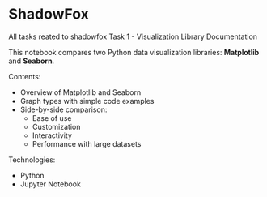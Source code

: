 # ShadowFox
All tasks reated to shadowfox
Task 1 - Visualization Library Documentation

This notebook compares two Python data visualization libraries: **Matplotlib** and **Seaborn**.

 Contents:
- Overview of Matplotlib and Seaborn
- Graph types with simple code examples
- Side-by-side comparison:
  - Ease of use
  - Customization
  - Interactivity
  - Performance with large datasets

 Technologies:
- Python
- Jupyter Notebook
